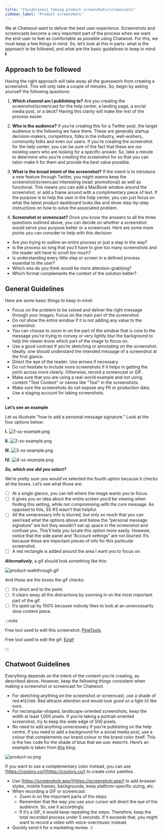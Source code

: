```yaml
---
title: "[Guidelines] Taking product screenshots/screencasts"
sidebar_label: "Product screenshots"
---
```


We at Chatwoot want to deliver the best user experience. Screenshots and screencasts become a very important part of the process when we want the end-user to feel as comfortable as possible using Chatwoot. For this, we must keep a few things in mind. So, let’s look at this in parts: what is the approach to be followed, and what are the basic guidelines to keep in mind. ⏬

## Approach to be followed

Having the right approach will take away all the guesswork from creating a screenshot. This will only take a couple of minutes. So, begin by asking yourself the following questions:

1. **Which channel am I publishing to?**
   Are you creating the screenshot/screencast for the help center, a landing page, a social media post, or a deck? Having this clarity will make the rest of the process easier.

2. **Who is the audience?**
   If you’re creating this for a Twitter post, the target audience is the following we have there. These are generally startup decision-makers, competitors, folks in the industry, well-wishers, community folks and even our users. If you’re creating the screenshot for the help center, you can be sure of the fact that these are our existing users who are looking for a specific answer. So, take a minute to determine who you’re creating the screenshot for so that you can tailor-make it for them and provide the best value possible.

3. **What is the broad intent of the screenshot?**
   If the intent is to introduce a new feature through Twitter, you might wanna keep the screenshot/screencast interesting (read: promotional) as well as functional. This means you can add a MacBook window around the screenshot, or add a frame around with a complimentary piece of text. If the purpose is to help the user in the help center, you can just focus on what the latest product dashboard looks like and show step-by-step instructions on how to solve the associated problem.

4. **Screenshot or screencast?**
   Once you know the answers to all the three questions outlined above, you can decide on whether a screenshot would serve your purpose better or a screencast. Here are some more points you can consider to help with this decision:

- Are you trying to outline an entire process or just a step in the way?
- Is the process so long that you’ll have to give too many screenshots and the reader will have to scroll too much?
- Is understanding every little step or screen in a defined process essential to the user?
- Which one do you think would be more attention-grabbing?
- Which format complements the context of the solution better?

## General Guidelines

Here are some basic things to keep in mind:

- Focus on the problem to be solved and deliver the right message through your images. Focus on the main part of the screenshot.
- Do not show the entire window if it is not adding any value to the screenshot.
- You can choose to zoom in on the part of the window that is core to the message you’re trying to convey or very lightly blur the background to help the viewer know which part of the image to focus on.
- Use a good contrast if you’re sketching or annotating on the screenshot. Ideally, one should understand the intended message of a screenshot at the first glance.
- Direct the eye of the reader. Use arrows if necessary.
- Do not hesitate to include more screenshots if it helps in getting the point across more clearly. Otherwise, record a screencast or GIF.
- Make sure that you are using a real-world example and not using content "Test Content" or names like "Test" in the screenshots.
- Make sure the screenshots do not expose any PII or production data. Use a staging account for taking screenshots.
- 
**Let’s see an example**

Let us illustrate “how to add a personal message signature.” Look at the four options below:

**I.**
![1-ss-example.png](./images/ss-guidelines/1-ss-example.png)

**II.**
![2-ss-example.png](./images/ss-guidelines/2-ss-example.png)

**III.**
![3-ss-example.png](./images/ss-guidelines/3-ss-example.png)

**IV.**
![4-ss-example.png](./images/ss-guidelines/4-ss-example.png)

**_So, which one did you select?_**

We’re pretty sure you would’ve selected the fourth option because it checks all the boxes. Let’s see what those are:

- [ ] At a single glance, you can tell where the image wants you to focus.
- [ ] It gives you an idea about the entire screen you’d be viewing when finding this setting, while not compromising with the core message. As opposed to this, SS #3 wasn’t that helpful.
- [ ] All the unnecessary info is blurred, but only so much that you can see/read what the options above and below the “personal message signature” are but they wouldn’t eat up space in the screenshot and confuse you. This’ll help you locate this option more easily. However, notice that the side panel and “Account settings” are not blurred. It’s because these are important pieces of info for this particular screenshot.
- [ ] A red rectangle is added around the area I want you to focus on.

**_Alternatively_**, a gif should look something like this:

![product-walkthrough.gif](./images/ss-guidelines/product-walkthrough.gif)

And these are the boxes the gif checks:

- [ ] It’s short and to the point.
- [ ] It clears away all the distractions by zooming in on the most important part of the gif.
- [ ] It’s sped up by 150% because nobody likes to look at an unnecessarily slow content piece.

:::note

Free tool used to edit this screenshot: [PineTools](https://pinetools.com/censor-photo-blur-pixelate)

Free tool used to edit the gif: [Ezgif](https://ezgif.com/)

:::

## Chatwoot Guidelines

Everything depends on the intent of the content you’re creating, as described above. However, keep the following things consistent when making a screenshot or screencast for Chatwoot.

- For sketching anything on the screenshot or screencast, use a shade of red `#FE2500`. Red attracts attention and would look good on a light UI like ours.
- For rectangular-shaped, landscape-oriented screenshots, keep the width at least 1,000 pixels. If you’re taking a portrait-oriented screenshot, try to keep the wide edge of 500 pixels.
- No need to add anything unnecessary if you’re publishing on the help centre. If you need to add a background for a social media post, use a colour that complements our brand colour or the brand color itself. This is the hex code for the shade of blue that we use: `#46A7F6`. Here’s an example is taken from [this](https://www.chatwoot.com/blog/the-complete-guide-to-building-your-customer-experience-strategy-in-2022/) blog:

![product-ss.png](./images/ss-guidelines/product-ss.png)

If you want to use a complementary color instead, you can use [https://coolors.co/](https://coolors.co/) to create color palettes.

- Use [https://screenshotr.app/](https://screenshotr.app/) to add browser styles, mobile frames, backgrounds, keep platform-specific sizing, etc.
- When recording a GIF or screencast:
  - Zoom in on the important parts of the steps.
  - Remember that the way you use your cursor will direct the eye of the audience. So, use it accordingly.
  - If it’s a GIF, it would keep repeating the steps. Therefore, keep the total recorded process under 5 seconds. If it exceeds that, you might want to record a video with voice-over/music instead.
- Quickly send it for a marketing review. :)
